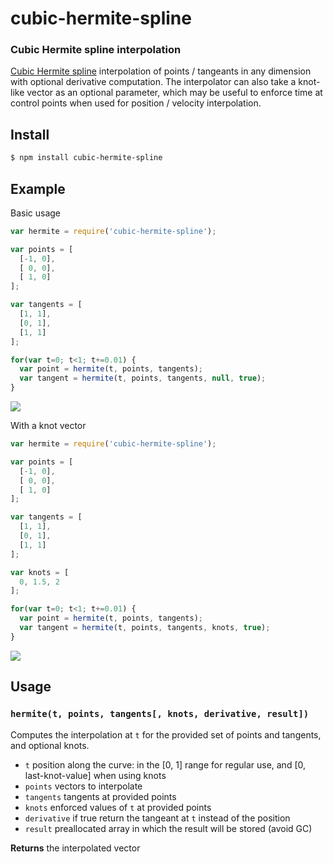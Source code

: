 cubic-hermite-spline
====================
### Cubic Hermite spline interpolation

[Cubic Hermite spline](http://en.wikipedia.org/wiki/Cubic_Hermite_spline) interpolation of points / tangeants in any dimension with optional derivative computation. The interpolator can also take a knot-like vector as an optional parameter, which may be useful to enforce time at control points when used for position / velocity interpolation.


Install
-------

```bash
$ npm install cubic-hermite-spline
```

Example
-------

Basic usage

```javascript
var hermite = require('cubic-hermite-spline');

var points = [
  [-1, 0],
  [ 0, 0],
  [ 1, 0]
];

var tangents = [
  [1, 1],
  [0, 1],
  [1, 1]
];

for(var t=0; t<1; t+=0.01) {
  var point = hermite(t, points, tangents);
  var tangent = hermite(t, points, tangents, null, true);
}
```

<img src="http://i.imgur.com/vqyUHxF.png" />


With a knot vector

```javascript
var hermite = require('cubic-hermite-spline');

var points = [
  [-1, 0],
  [ 0, 0],
  [ 1, 0]
];

var tangents = [
  [1, 1],
  [0, 1],
  [1, 1]
];

var knots = [
  0, 1.5, 2
];

for(var t=0; t<1; t+=0.01) {
  var point = hermite(t, points, tangents);
  var tangent = hermite(t, points, tangents, knots, true);
}
```

<img src="http://i.imgur.com/v5FRZNT.png" />


Usage
-----

### `hermite(t, points, tangents[, knots, derivative, result])`

Computes the interpolation at `t` for the provided set of points and tangents, and optional knots.

* `t` position along the curve: in the [0, 1] range for regular use, and [0, last-knot-value] when using knots
* `points` vectors to interpolate
* `tangents` tangents at provided points
* `knots` enforced values of `t` at provided points
* `derivative` if true return the tangeant at `t` instead of the position
* `result` preallocated array in which the result will be stored (avoid GC)

**Returns** the interpolated vector